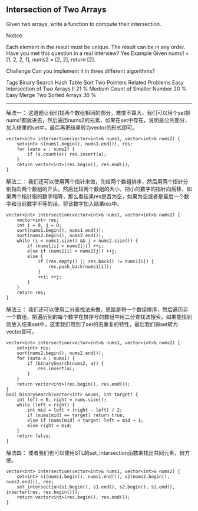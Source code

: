 ## Intersection of Two Arrays ##

Given two arrays, write a function to compute their intersection.

 Notice

Each element in the result must be unique.
The result can be in any order.
Have you met this question in a real interview? Yes
Example
Given nums1 = [1, 2, 2, 1], nums2 = [2, 2], return [2].

Challenge 
Can you implement it in three different algorithms?

Tags 
Binary Search Hash Table Sort Two Pointers
Related Problems 
Easy Intersection of Two Arrays II 21 %
Medium Count of Smaller Number 20 %
Easy Merge Two Sorted Arrays 36 %

----------
解法一：
这道题让我们找两个数组相同的部分，难度不算大，我们可以用个set把nums1都放进去，然后遍历nums2的元素，如果在set中存在，说明是公共部分，加入结果的set中，最后再把结果转为vector的形式即可。
	
	vector<int> intersection(vector<int>& nums1, vector<int>& nums2) {
	    set<int> s(nums1.begin(), nums1.end()), res;
	    for (auto a : nums2) {
	        if (s.count(a)) res.insert(a);
	    }
	    return vector<int>(res.begin(), res.end());
	}
解法二：
我们还可以使用两个指针来做，先给两个数组排序，然后用两个指针分别指向两个数组的开头，然后比较两个数组的大小，把小的数字的指针向后移，如果两个指针指的数字相等，那么看结果res是否为空，如果为空或者是最后一个数字和当前数字不等的话，将该数字加入结果res中。

	vector<int> intersection(vector<int>& nums1, vector<int>& nums2) {
	    vector<int> res;
	    int i = 0, j = 0;
	    sort(nums1.begin(), nums1.end());
	    sort(nums2.begin(), nums2.end());
	    while (i < nums1.size() && j < nums2.size()) {
	        if (nums1[i] < nums2[j]) ++i;
	        else if (nums1[i] > nums2[j]) ++j;
	        else {
	            if (res.empty() || res.back() != nums1[i]) {
	                res.push_back(nums1[i]);
	            }
	            ++i; ++j;
	        }
	    }
	    return res;
	}
解法三：
我们还可以使用二分查找法来做，思路是将一个数组排序，然后遍历另一个数组，把遍历到的每个数字在排序号的数组中用二分查找法搜索，如果能找到则放入结果set中，这里我们用到了set的去重复的特性，最后我们将set转为vector即可。

	vector<int> intersection(vector<int>& nums1, vector<int>& nums2) {
	    set<int> res;
	    sort(nums2.begin(), nums2.end());
	    for (auto a : nums1) {
	        if (binarySearch(nums2, a)) {
	            res.insert(a);
	        }
	    }
	    return vector<int>(res.begin(), res.end());
	}
	bool binarySearch(vector<int> &nums, int target) {
	    int left = 0, right = nums.size();
	    while (left < right) {
	        int mid = left + (right - left) / 2;
	        if (nums[mid] == target) return true;
	        else if (nums[mid] < target) left = mid + 1;
	        else right = mid;
	    }
	    return false;
	}
解法四：
或者我们也可以使用STL的set_intersection函数来找出共同元素，很方便。

	vector<int> intersection(vector<int>& nums1, vector<int>& nums2) {
	    set<int> s1(nums1.begin(), nums1.end()), s2(nums2.begin(), nums2.end()), res;
	    set_intersection(s1.begin(), s1.end(), s2.begin(), s2.end(), inserter(res, res.begin()));
	    return vector<int>(res.begin(), res.end());
	}